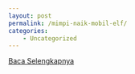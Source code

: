 ```yaml
---
layout: post
permalink: /mimpi-naik-mobil-elf/
categories:
    - Uncategorized
---
```


[Baca Selengkapnya](/06)
